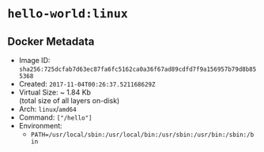 # `hello-world:linux`

## Docker Metadata

- Image ID: `sha256:725dcfab7d63ec87fa6fc5162ca0a36f67ad89cdfd7f9a156957b79d8b855368`
- Created: `2017-11-04T00:26:37.521168629Z`
- Virtual Size: ~ 1.84 Kb  
  (total size of all layers on-disk)
- Arch: `linux`/`amd64`
- Command: `["/hello"]`
- Environment:
  - `PATH=/usr/local/sbin:/usr/local/bin:/usr/sbin:/usr/bin:/sbin:/bin`
